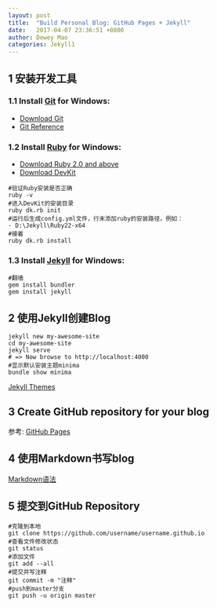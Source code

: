 ```yaml
---
layout: post
title:  "Build Personal Blog: GitHub Pages + Jekyll"
date:   2017-04-07 23:36:51 +0800
author: Dewey Mao
categories: Jekyll1
---
```


## 1 安装开发工具
  
### 1.1 Install <a href="https://git-scm.com/about" target="_blank">Git</a> for Windows: 
- <a href="https://git-scm.com/downloads" target="_blank">Download Git</a>
- <a href="https://git-scm.com/docs" target="_blank">Git Reference</a>
  
### 1.2 Install <a href="http://www.ruby-lang.org/zh_cn/" target="_blank">Ruby</a> for Windows:
- <a href="http://rubyinstaller.org/downloads/" target="_blank">Download Ruby 2.0 and above</a>
- <a href="http://rubyinstaller.org/downloads/" target="_blank">Download DevKit</a>

```
#验证Ruby安装是否正确
ruby -v 
#进入DevKit的安装目录
ruby dk.rb init
#运行后生成config.yml文件，行末添加ruby的安装路径，例如：
- D:\Jekyll\Ruby22-x64
#接着
ruby dk.rb install 
```
  
### 1.3 Install <a href="http://jekyll.com.cn/" target="_blank">Jekyll</a> for Windows:

```
#翻墙
gem install bundler
gem install jekyll
```

## 2 使用Jekyll创建Blog

```
jekyll new my-awesome-site 
cd my-awesome-site 
jekyll serve 
# => Now browse to http://localhost:4000 
#显示默认安装主题minima
bundle show minima
```

<a href="http://jekyllthemes.org/" target="_blank">Jekyll Themes</a>

## 3 Create GitHub repository for your blog
参考: <a href="https://pages.github.com/" target="_blank">GitHub Pages</a>

## 4 使用Markdown书写blog
<a href="http://www.appinn.com/markdown/" target="_blank">Markdown语法</a>

## 5 提交到GitHub Repository

```
#克隆到本地
git clone https://github.com/username/username.github.io
#查看文件修改状态
git status
#添加文件
git add --all
#提交并写注释
git commit -m "注释"
#push到master分支
git push -u origin master
```




